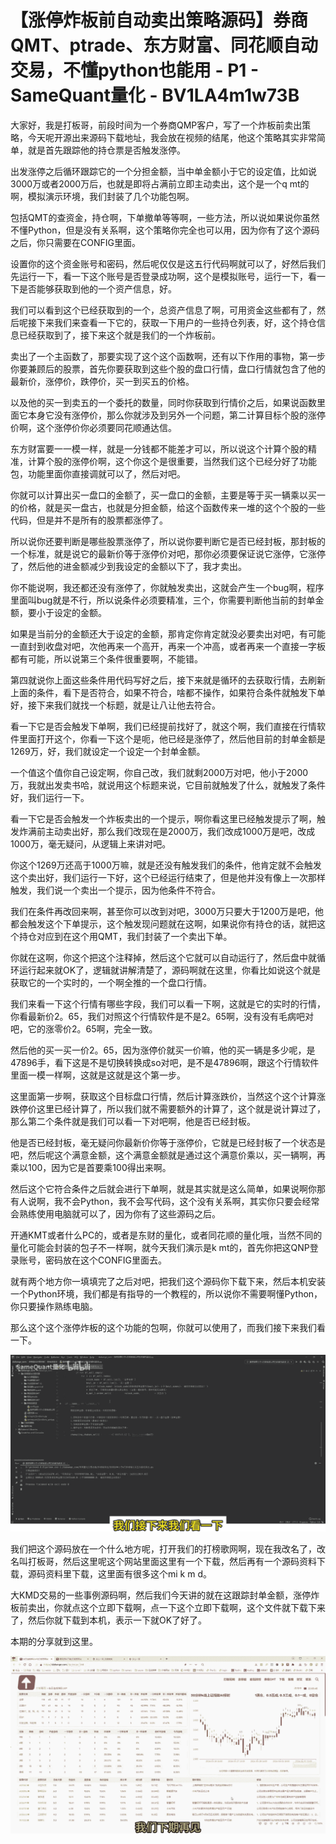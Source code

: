 # 【涨停炸板前自动卖出策略源码】券商QMT、ptrade、东方财富、同花顺自动交易，不懂python也能用 - P1 - SameQuant量化 - BV1LA4m1w73B

大家好，我是打板哥，前段时间为一个券商QMP客户，写了一个炸板前卖出策略，今天呢开源出来源码下载地址，我会放在视频的结尾，他这个策略其实非常简单，就是首先跟踪他的持仓票是否触发涨停。

出发涨停之后循环跟踪它的一个分担金额，当中单金额小于它的设定值，比如说3000万或者2000万后，也就是即将占满前立即主动卖出，这个是一个q mt的啊，模拟演示环境，我们封装了几个功能包啊。

包括QMT的查资金，持仓啊，下单撤单等等啊，一些方法，所以说如果说你虽然不懂Python，但是没有关系啊，这个策略你完全也可以用，因为你有了这个源码之后，你只需要在CONFIG里面。

设置你的这个资金账号和密码，然后呢仅仅是这五行代码啊就可以了，好然后我们先运行一下，看一下这个账号是否登录成功啊，这个是模拟账号，运行一下，看一下是否能够获取到他的一个资产信息，好。

我们可以看到这个已经获取到的一个，总资产信息了啊，可用资金这些都有了，然后呢接下来我们来查看一下它的，获取一下用户的一些持仓列表，好，这个持仓信息已经获取到了，接下来这个就是我们的一个炸板前。

卖出了一个主函数了，那要实现了这个这个函数啊，还有以下作用的事物，第一步你要兼顾后的股票，首先你要获取到这些个股的盘口行情，盘口行情就包含了他的最新价，涨停价，跌停价，买一到买五的价格。

以及他的买一到卖五的一个委托的数量，同时你获取到行情价之后，如果说函数里面它本身它没有涨停价，那么你就涉及到另外一个问题，第二计算目标个股的涨停价啊，这个涨停价你必须要同花顺通达信。

东方财富要一一模一样，就是一分钱都不能差才可以，所以说这个计算个股的精准，计算个股的涨停价啊，这个你这个是很重要，当然我们这个已经分好了功能包，功能里面你直接调就可以了，然后对吧。

你就可以计算出买一盘口的金额了，买一盘口的金额，主要是等于买一辆乘以买一的价格，就是买一盘古，也就是分担金额，给这个函数传来一堆的这个个股的一些代码，但是并不是所有的股票都涨停了。

所以说你还要判断是哪些股票涨停了，所以说你要判断它是否已经封板，那封板的一个标准，就是说它的最新价等于涨停价对吧，那你必须要保证说它涨停，它涨停了，然后他的进金额减少到我设定的金额以下了，我才卖出。

你不能说啊，我还都还没有涨停了，你就触发卖出，这就会产生一个bug啊，程序里面叫bug就是不行，所以说条件必须要精准，三个，你需要判断他当前的封单金额，要小于设定的金额。

如果是当前分的金额还大于设定的金额，那肯定你肯定就没必要卖出对吧，有可能一直封到收盘对吧，次他再来一个高开，再来一个冲高，或者再来一个直接一字板都有可能，所以说第三个条件很重要啊，不能错。

第四就说你上面这些条件用代码写好之后，接下来就是循环的去获取行情，去刷新上面的条件，看下是否符合，如果不符合，啥都不操作，如果符合条件就触发下单好，接下来我们就找一个标题，就是让八让他去符合。

看一下它是否会触发下单啊，我们已经提前找好了，就这个啊，我们直接在行情软件里面打开这个，你看一下这个是呃，他已经是涨停了，然后他目前的封单金额是1269万，好，我们就设定一个设定一个封单金额。

一个值这个值你自己设定啊，你自己改，我们就剩2000万对吧，他小于2000万，我就出发卖书哈，就说用这个标题来说，它目前就触发了什么，就触发了条件好，我们运行一下。

看一下它是否会触发一个炸板卖出的一个提示，啊你看这里已经触发提示了啊，触发炸满前主动卖出好，那么我们改现在是2000万，我们改成1000万是吧，改成1000万，毫无疑问，从逻辑上来讲对吧。

你这个1269万还高于1000万嘛，就是还没有触发我们的条件，他肯定就不会触发这个卖出好，我们运行一下好，这个已经运行结束了，但是他并没有像上一次那样触发，我们说一个卖出一个提示，因为他条件不符合。

我们在条件再改回来啊，甚至你可以改到对吧，3000万只要大于1200万是吧，他都会触发这个下单提示，这个触发现问题就在这啊，如果说你有持仓的话，就把这个持仓对应到在这个用QMT，我们封装了一个卖出下单。

你就在这啊，你这个把这个注释掉，然后这个它就可以自动运行了，然后盘中就循环运行起来就OK了，逻辑就讲解清楚了，源码啊就在这里，你看比如说这个就是获取它的一个实时的，一个啊全推的一个盘口行情。

我们来看一下这个行情有哪些字段，我们可以看一下啊，这就是它的实时的行情，你看最新价2。65，我们对照这个行情软件是不是2。65啊，没有没有毛病吧对吧，它的涨零价2。65啊，完全一致。

然后他的买一买一价2。65，因为涨停价就买一价嘛，他的买一辆是多少呢，是47896手，看下这是不是切换转换成so对吧，是不是47896啊，跟这个行情软件里面一模一样啊，这就是这就是这个第一步。

这里面第一步啊，获取这个目标盘口行情，然后计算涨跌价，当然这个这个计算涨跌停价这里已经计算了，所以我们就不需要额外的计算了，这个就是说计算过了，那么第二个条件就是我们可以看一下对吧啊，他是否已经封板。

他是否已经封板，毫无疑问你最新价你等于涨停价，它就是已经封板了一个状态是吧，然后呢这个满意金额，这个满意金额就是通过这个满意价乘以，买一辆啊，再乘以100，因为它是首要乘100得出来啊。

然后这个它符合条件之后就会进行下单啊，就是其实就是这么简单，如果说啊你那有人说啊，我不会Python，我不会写代码，这个没有关系啊，其实你只要会经常会熟练使用电脑就可以了，因为你有了这些源码之后。

开通KMT或者什么PC的，或者是东财的量化，或者同花顺的量化哦，当然不同的量化可能会封装的包子不一样啊，就今天我们演示是k mt的，首先你把这QNP登录账号，密码放在这个CONFIG里面去。

就有两个地方你一填填完了之后对吧，把我们这个源码你下载下来，然后本机安装一个Python环境，我们都是有指导的一个教程的，所以说你不需要啊懂Python，你只要操作熟练电脑。

那么这个这个涨停炸板的这个功能的包啊，你就可以使用了，而我们接下来我们看一下。

![](img/5efbda71f9971936d3875e348d9c6a05_1.png)

我们把这个源码放在一个什么地方呢，打开我们的打榜歌网啊，现在我改名了，改名叫打板哥，然后这里呢这个网站里面这里有一个下载，然后再有一个源码资料下载，源码资料里下载，这里面有很多这个mi k m d。

大KMD交易的一些事例源码啊，然后我们今天讲的就在这跟踪封单金额，涨停炸板前卖出，你就点这个立即下载啊，点一下这个立即下载啊，这个文件就下载下来了，然后你就下载到本机，表示一下就OK了好了。

本期的分享就到这里。

![](img/5efbda71f9971936d3875e348d9c6a05_3.png)